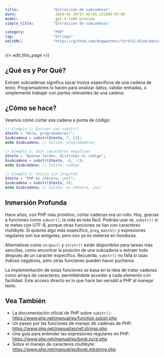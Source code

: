 ```yaml
---
title:                "Extracción de subcadenas"
date:                  2024-01-20T17:46:09.231889-07:00
model:                 gpt-4-1106-preview
simple_title:         "Extracción de subcadenas"

category:             "PHP"
tag:                  "Strings"
editURL:              "https://github.com/dogweather/forkful/blob/master/content/es/php/extracting-substrings.md"
---
```


{{< edit_this_page >}}

## ¿Qué es y Por Qué?

Extraer subcadenas significa sacar trozos específicos de una cadena de texto. Programadores lo hacen para analizar datos, validar entradas, o simplemente trabajar con partes relevantes de una cadena.

## ¿Cómo se hace?

Veamos cómo cortar esa cadena a punta de código:

```php
// Ejemplo 1: Extraer con substr()
$texto = "Hola, programadores!";
$subcadena = substr($texto, 7, 13);
echo $subcadena; // Salida: programadores

// Ejemplo 2: Usar caracteres negativos
$texto = "Buenas tardes, disfruten el código";
$subcadena = substr($texto, -6, -1);
echo $subcadena; // Salida: código

// Ejemplo 3: Inicio sin longitud
$texto = "PHP es chévere, ¿no?";
$subcadena = substr($texto, 4);
echo $subcadena; // Salida: es chévere, ¿no?
```

## Inmersión Profunda

Hace años, con PHP más primitivo, cortar cadenas era un rollo. Hoy, gracias a funciones como `substr()`, la vida es más fácil. Podrías usar `mb_substr()` si te metes con UTF-8, porque otras funciones se lían con caractéres multibyte. Si quieres algo más específico, `preg_match()` y expresiones regulares son tus amigotes, pero eso ya es meterse en honduras.

Alternativas como `strpos()` y `strstr()` están disponibles para tareas más sencillas, como encontrar la posición de una subcadena o extraer todo después de un caracter específico. Recuerda, `substr()` no falla si usas índices negativos, pero otras funciones pueden hacer pucheros.

La implementación de estas funciones se basa en la idea de tratar cadenas como arrays de caracteres, permitiéndote acceder a cada elemento con facilidad. Este acceso directo es lo que hace tan versátil a PHP al manejar texto.

## Vea También

- La documentación oficial de PHP sobre `substr()`: https://www.php.net/manual/es/function.substr.php
- Un paseo por las funciones de manejo de cadenas de PHP: https://www.php.net/manual/es/ref.strings.php
- Una guía para entender las expresiones regulares en PHP: https://www.php.net/manual/es/book.pcre.php
- Sobre el manejo de caracteres multibyte: https://www.php.net/manual/es/book.mbstring.php
